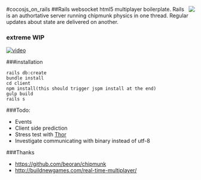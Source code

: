 #cocosjs_on_rails
<img align="right" src="http://i.imgur.com/KA3OaVG.png" />
##Rails websocket html5 multiplayer boilerplate. Rails is an authortative server running chipmunk physics in one thread. Regular updates about state are delivered on another.
### extreme WIP

[![video][2]][1]

  [1]: https://drive.google.com/file/d/0B30Vmzi9uv6keXFfTC11aHBtS2s/view?usp=sharing
  [2]: http://i.imgur.com/jcXdik2.jpg (hover text)

###installation
```
rails db:create
bundle install
cd client
npm install(this should trigger jspm install at the end)
gulp build
rails s
```

###Todo:
* Events
* Client side prediction
* Stress test with [Thor](https://github.com/observing/thor)
* Investigate communicating with binary instead of utf-8

###Thanks
* https://github.com/beoran/chipmunk
* http://buildnewgames.com/real-time-multiplayer/
